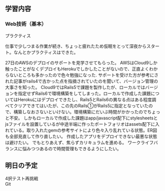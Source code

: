 ## 学習内容

### **Web技術（基本）**
プラクティス

仕事で少しつまる作業が続き、ちょっと疲れたため仮眠をとって深夜からスタート。なんとかプラクティスはできた。

27日のAWSのデプロイのサポートを見学させてもらった。
AWSはCloud9しか触ったことがなくデプロイもHerokuでしかしたことがないので、正直よくわからないところも多かったので色々勉強になった.
サポートを受けた方が参考にされた記事がrails4で古かった点を指摘されていたのを聞いて、バージョン管理の大事さを知った。
Cloud9ではRails5で課題を製作したが、ローカルではバージョンを指定せずRails6で環境構築をしてしまった。ローカルで作成した課題についてはHerokuにはデプロイできたし、Rails5とRails6の異なる点はある程度調べてクリアできてはいたが、この先のRails①がRails5に指定となっていたので、構築しなおさないといけない。環境構築にだいぶ時間がかかったのでちょっと不安。
しかもローカルで作成した課題はapp/javascript配下にstylesheetsとjsファイルを設置しているが中途半端に作ったポートフォリオはassets配下に入れている。取り入れたgemの参考サイトにより色々入り乱れている状態。ER図も全部見直して作り直したい。
作成したアプリをデプロイできない最悪な状態は避けたい。
でもとりあえず、焦らずカリキュラムを進める。
ワークライフバランスに悩みつつあるので時間管理もできるようにしたい。

## 明日の予定

4択テスト再挑戦   
Git

